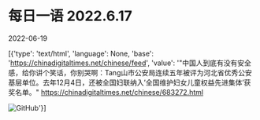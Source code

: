 # 每日一语 2022.6.17

2022-06-19

[{'type': 'text/html', 'language': None, 'base': 'https://chinadigitaltimes.net/chinese/feed', 'value': '&quot;中国人到底有没有安全感，给你讲个笑话，你别哭啊：Tang山市公安局连续五年被评为河北省优秀公安基层单位。去年12月4日，还被全国妇联纳入&#8217;全国维护妇女儿童权益先进集体&#8217;获奖名单。&quot; https://chinadigitaltimes.net/chinese/683272.html

![GitHub](https://chinadigitaltimes.net/chinese/files/2022/06/618dailyquote.png)'}]